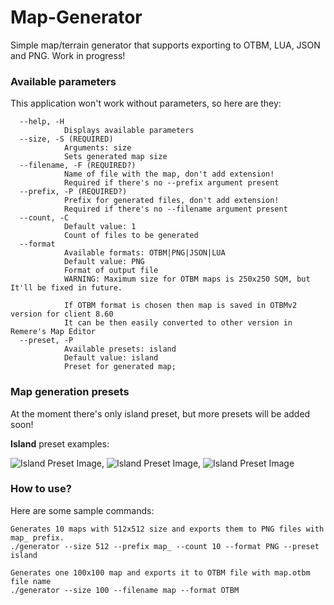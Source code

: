 Map-Generator
=============
Simple map/terrain generator that supports exporting to OTBM, LUA, JSON and PNG.
Work in progress!

### Available parameters
This application won't work without parameters, so here are they:
```
  --help, -H
            Displays available parameters
  --size, -S (REQUIRED)
            Arguments: size
            Sets generated map size
  --filename, -F (REQUIRED?)
            Name of file with the map, don't add extension!
            Required if there's no --prefix argument present
  --prefix, -P (REQUIRED?)
            Prefix for generated files, don't add extension!
            Required if there's no --filename argument present
  --count, -C
            Default value: 1
            Count of files to be generated
  --format
            Available formats: OTBM|PNG|JSON|LUA
            Default value: PNG
            Format of output file
            WARNING: Maximum size for OTBM maps is 250x250 SQM, but It'll be fixed in future.

            If OTBM format is chosen then map is saved in OTBMv2 version for client 8.60
            It can be then easily converted to other version in Remere's Map Editor
  --preset, -P
            Available presets: island
            Default value: island
            Preset for generated map;
```

### Map generation presets
At the moment there's only island preset, but more presets will be added soon!

**Island** preset examples:

![Island Preset Image](http://vestia.pl/images/uploader/13092014-8970894.png "Island Preset Image"),
![Island Preset Image](http://vestia.pl/images/uploader/13092014-7110481.png "Island Preset Image"),
![Island Preset Image](http://vestia.pl/images/uploader/13092014-6248562.png "Island Preset Image")

### How to use?
Here are some sample commands:
```
Generates 10 maps with 512x512 size and exports them to PNG files with map_ prefix.
./generator --size 512 --prefix map_ --count 10 --format PNG --preset island
```
```
Generates one 100x100 map and exports it to OTBM file with map.otbm file name
./generator --size 100 --filename map --format OTBM
```
